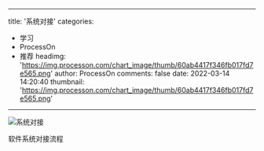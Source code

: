 
---
title: '系统对接'
categories: 
 - 学习
 - ProcessOn
 - 推荐
headimg: 'https://img.processon.com/chart_image/thumb/60ab4417f346fb017fd7e565.png'
author: ProcessOn
comments: false
date: 2022-03-14 14:20:40
thumbnail: 'https://img.processon.com/chart_image/thumb/60ab4417f346fb017fd7e565.png'
---

<div>   
<img class="thumb" alt="系统对接" src="https://img.processon.com/chart_image/thumb/60ab4417f346fb017fd7e565.png" referrerpolicy="no-referrer">
<p>软件系统对接流程</p>  
</div>
            